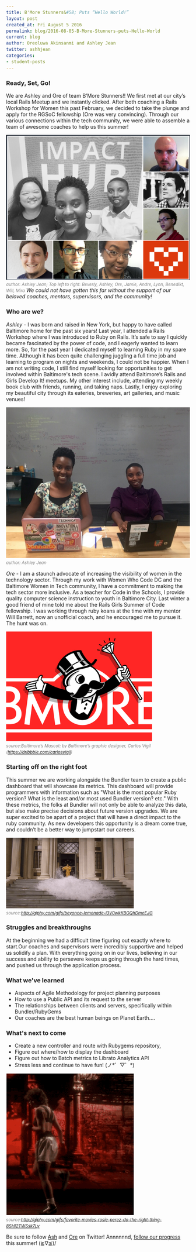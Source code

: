 ```yaml
---
title: B'More Stunners&#58; Puts “Hello World!”
layout: post
created_at: Fri August 5 2016
permalink: blog/2016-08-05-B-More-Stunners-puts-Hello-World
current: blog
author: Oreoluwa Akinsanmi and Ashley Jean
twitter: ashhjean 
categories:
- student-posts
---
```


### Ready, Set, Go!

We are Ashley and Ore of team B’More Stunners!! We first met at our city’s local Rails Meetup and we instantly clicked. After both coaching a Rails Workshop for Women this past February, we decided to take the plunge and apply for the RGSoC fellowship (Ore was very convincing). Through our various connections within the tech community, we were able to assemble a team of awesome coaches to help us this summer!


![coaches](/img/blog/2016/bmorestunners-coaches.png)
<span><font color="grey"><small><i> author: Ashley Jean; </i></small></font></span>
<font color="grey"><small><i>Top left to right: Beverly, Ashley, Ore, Jamie, Andre, Lynn, Benedikt, Will, Mira</i></small></font>
*We could not have gotten this far without the support of our beloved coaches, mentors, supervisors, and the community!*


### Who are we? 

*Ashley* -  I was born and raised in New York, but happy to have called Baltimore home for the past six years! Last year, I attended a Rails Workshop where I was introduced to Ruby on Rails.  It’s safe to say I quickly became fascinated by the power of code, and I eagerly wanted to learn more. So, for the past year I dedicated myself to learning Ruby in my spare time. Although it has been quite challenging juggling a full time job and learning to program on nights and weekends, I could not be happier. When I am not writing code, I still find myself looking for opportunities to get involved within Baltimore's tech scene. I avidly attend Baltimore’s Rails and Girls Develop It! meetups. My other interest include, attending my weekly book club with friends, running, and taking naps. Lastly, I enjoy exploring my beautiful city through its eateries, breweries, art galleries, and music venues!

![Ashley and Ore](/img/blog/2016/bmorestunners-ash_and_ore.jpeg)
<br />
<font color="grey"><small><i> author: Ashley Jean</i></small></font>

*Ore* - I am a staunch advocate of increasing the visibility of women in the technology sector. Through my work with Women Who Code DC and the Baltimore Women in Tech community, I have a commitment to making the tech sector more inclusive. As a teacher for Code in the Schools, I provide quality computer science instruction to youth in Baltimore City.
Last winter a good friend of mine told me about the Rails Girls Summer of Code fellowship. I was working through ruby koans at the time with my mentor Will Barrett, now an unofficial  coach, and he encouraged me to pursue it. The hunt was on. 


![monoboh](/img/blog/2016/bmorestunners-monoboh.jpg)
<br />
<font color="grey"><small><i> source:Baltimore’s Mascot: by Baltimore’s graphic designer, Carlos Vigil (https://dribbble.com/carlosvigil)</i></small></font>


### Starting off on the right foot

This summer we are working alongside the Bundler team to create a public dashboard that will showcase its metrics. This dashboard will provide programmers with information such as "What is the most popular Ruby version? What is the least and/or most used 
Bundler version? etc." With these metrics, the folks at Bundler will not only be able to analyze this data, but also make precise decisions about future version upgrades. We are super excited to be apart of a project that will have a direct impact to the ruby community. As new developers this opportunity is a dream come true, and couldn’t be a better way to jumpstart our careers.


![Beyonce](/img/blog/2016/bmorestunners-bey2.gif "Beyonce-Lemonade:")
<font color="grey"><small><i>source:http://giphy.com/gifs/beyonce-lemonade-l3V0wkKBGQhDmeEJG</i></small></font>


### Struggles and breakthroughs

At the beginning we had a difficult time figuring out exactly where to start.Our coaches and supervisors were incredibly supportive and helped us solidify a plan. With everything going on in our lives, believing in our success and ability to persevere keeps us going through the hard times, and pushed us through the application process.


### What we've learned 

- Aspects of Agile Methodology for project planning purposes
- How to use a Public API and its request to the server
- The relationships between clients and servers, specifically within Bundler/RubyGems
- Our coaches are the best human beings on Planet Earth.... 

### What's next to come

- Create a new controller and route with Rubygems repository, 
- Figure out where/how to display the dashboard
- Figure out how to Batch metrics to Librato Analytics API
- Stress less and continue to have fun! (ノ*゜▽゜*)


![fighting words](/img/blog/2016/bmorestunners-rosiep.gif "Do the right thing: Rosie Perez, Spike Lee")
<font color="grey"><small><i>source:http://giphy.com/gifs/favorite-movies-rosie-perez-do-the-right-thing-8SHI2TWSsk7Ly</i></small></font>



Be sure to follow [Ash](https://twitter.com/ashhjean) and [Ore](https://twitter.com/speculate7) on Twitter! 
Annnnnnd, [follow our progress](https://teams.railsgirlssummerofcode.org/?kind=&team_id=116) this summer! (≧∇≦)/


